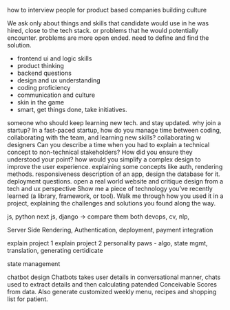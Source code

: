 how to interview people for product based companies
building culture


We ask only about things and skills that candidate would use in he was hired, close to the tech stack. or problems that he would potentially encounter. problems are more open ended. need to define and find the solution.

- frontend ui and logic skills
- product thinking
- backend questions
- design and ux understanding
- coding proficiency
- communication and culture
- skin in the game
- smart, get things done, take initiatives.

someone who should keep learning new tech. and stay updated.
why join a startup? 
In a fast-paced startup, how do you manage time between coding, collaborating with the team, and learning new skills?
collaborating w designers
Can you describe a time when you had to explain a technical concept to non-technical stakeholders? How did you ensure they understood your point?
how would you simplify a complex design to improve the user experience.
explaining some concepts like auth, rendering methods.
responsiveness
description of an app, design the database for it.
deployment questions.
open a real world website and critique design from a tech and ux perspective
Show me a piece of technology you’ve recently learned (a library, framework, or tool). Walk me through how you used it in a project, explaining the challenges and solutions you found along the way.





js, python
next js, django -> compare them both
devops, cv, nlp, 

Server Side Rendering, Authentication, deployment, payment integration


explain project 1
explain project 2
personality paws - algo, state mgmt, translation, generating certidicate

state management

chatbot design
Chatbots takes user details in conversational manner, chats used to extract details and then calculating patended
Conceivable Scores from data. Also generate customized weekly menu, recipes and shopping list for patient.